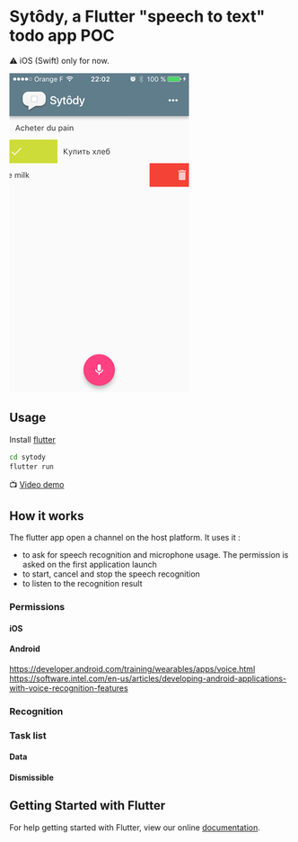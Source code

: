 # Sytôdy, a Flutter "speech to text" todo app POC

:warning: iOS (Swift) only for now.

[![screenshot](screenshot.png)](https://youtu.be/7MGuNZfgGWw)

## Usage

Install [flutter](http://flutter.io)

```bash
cd sytody
flutter run
```

:tv: [Video demo](https://youtu.be/7MGuNZfgGWw)

## How it works

The flutter app open a channel on the host platform. It uses it :
 
 - to ask for speech recognition and microphone usage. The permission is asked on the first application launch 
 - to start, cancel and stop the speech recognition 
 - to listen to the recognition result
 
### Permissions

#### iOS

#### Android

https://developer.android.com/training/wearables/apps/voice.html
https://software.intel.com/en-us/articles/developing-android-applications-with-voice-recognition-features

### Recognition

### Task list

#### Data

#### Dismissible

## Getting Started with Flutter

For help getting started with Flutter, view our online
[documentation](http://flutter.io/).
